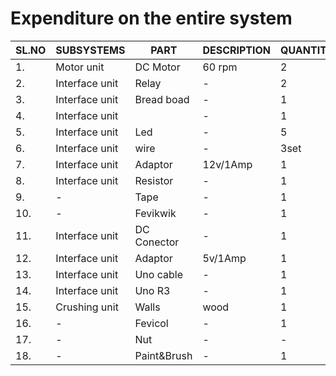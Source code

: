 #  Expenditure on the entire system
  
SL.NO|SUBSYSTEMS|PART|DESCRIPTION|QUANTITY|PRICE|
-----|----------|----|-----------|--------|-----|
1.|Motor unit|DC Motor|60 rpm|2|Rs400/-|
2.|Interface unit|Relay|-|2|Rs200/-|
3.|Interface unit|Bread boad|-|1|Rs80/-|
4.|Interface unit||-|1|Rs300/-|
5.|Interface unit|Led|-|5|Rs10/-|
6.|Interface unit|wire|-|3set|Rs150/-|
7.|Interface unit|Adaptor|12v/1Amp|1|Rs150/-|
8.|Interface unit|Resistor|-|1|Rs30/-|
9.|-|Tape|-|1|Rs15/-|
10.|-|Fevikwik|-|1|Rs40/-|
11.|Interface unit|DC Conector|-|1|Rs20/-|
12.|Interface unit|Adaptor|5v/1Amp|1|Rs150/-|
13.|Interface unit|Uno cable|-|1|Rs40/-|
14.|Interface unit|Uno R3|-|1|Rs880/-|
15.|Crushing unit|Walls|wood|1|Rs660/-|
16.|-|Fevicol|-|1|Rs90/-|
17.|-|Nut|-|-|Rs20/-|
18.|-|Paint&Brush|-|1|Rs120/-|